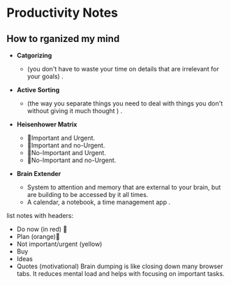 # Productivity Notes

## How to rganized my mind
* **Catgorizing** 
  * (you don't have to waste your time on details that are irrelevant for your goals) .
* **Active Sorting** 
  * (the way you separate things you need to deal with things you don't without giving it much thought ) .
* **Heisenhower Matrix**
  * 📕Important and Urgent.  
  * 📙Important and no-Urgent.  
  * 📒No-Important and Urgent.
  * 📗No-Important and no-Urgent.
  
* **Brain Extender** 
  * System to attention and memory that are external to your brain, but are building to be accessed by it all times. 
  * A calendar, a notebook, a time management app .
  
list notes with headers:
- Do now (in red) 📕
- Plan (orange)📙
- Not important/urgent (yellow)
- Buy
- Ideas
- Quotes (motivational)
Brain dumping is like closing down many browser tabs. It reduces mental load and helps with focusing on important tasks.
